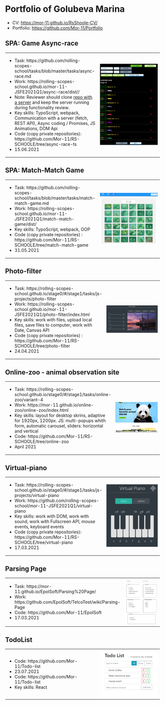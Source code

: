 # Portfolio of Golubeva Marina

- CV: https://mor-11.github.io/RsShoole-CV/
- Portfolio: https://github.com/Mor-11/Portfolio

## SPA: Game Async-race

<table border="0">
<tr>
    <td>
        <ul>
            <li>Task: https://github.com/rolling-scopes-school/tasks/blob/master/tasks/async-race.md</li>
            <li>Work: https://rolling-scopes-school.github.io/mor-11-JSFE2021Q1/async-race/dist//</li>
            <li>Note: Reviewer should clone <a href="https://github.com/mikhama/async-race-api">repo with a server</a> and keep the server running during functionality review.</li>
            <li>Key skills: TypoScript, webpack, Сommunication with a server (fetch, REST API), Async coding / Promises, JS Animations, DOM Api</li>
            <li>Code (copy private repositories): https://github.com/Mor-11/RS-SCHOOLE/tree/async-race-ts</li>
            <li>15.06.2021</li>
    </td>
    <td width="40%">
        <img src="img/async-race-.png">
    </td>
</tr>
</table>

## SPA: Match-Match Game

<table border="0">
<tr>
    <td>
        <ul>
            <li>Task: https://github.com/rolling-scopes-school/tasks/blob/master/tasks/match-match-game.md</li>
            <li>Work: https://rolling-scopes-school.github.io/mor-11-JSFE2021Q1/match-match-game/dist/</li>
            <li>Key skills: TypoScript, webpack, OOP</li>
            <li>Code (copy private repositories) : https://github.com/Mor-11/RS-SCHOOLE/tree/match-match-game </li>
            <li>31.05.2021</li>
    </td>
    <td width="40%">
        <img src="img/match-match-g.png">
    </td>
</tr>
</table>

## Photo-filter

<table border="0">
<tr>
    <td>
        <ul>
            <li>Task: https://rolling-scopes-school.github.io/stage0/#/stage1/tasks/js-projects/photo-filter</li>
            <li>Work: https://rolling-scopes-school.github.io/mor-11-JSFE2021Q1/photo-filter/index.html</li>
            <li>Key skills: work with files, upload local files, save files to computer, work with Date, Canvas API</li>
            <li>Code (copy private repositories) : https://github.com/Mor-11/RS-SCHOOLE/tree/photo-filter </li>
            <li>24.04.2021</li>
    </td>
    <td width="40%">
        <img src="img/photo-filter.png">
    </td>
</tr>
</table>

## Online-zoo - animal observation site

<table border="0">
<tr>
    <td>
        <ul>
            <li>Task: https://rolling-scopes-school.github.io/stage0/#/stage1/tasks/online-zoo/variant-4</li>
            <li>Work: https://mor-11.github.io/online-zoo/online-zoo/index.html</li>
            <li>Key skills: layout for desktop skrins, adaptive for 1920px, 1200px. JS: multi-popups whith form, automatic carousel, sliders: horizontal and vertical</li>
            <li>Code: https://github.com/Mor-11/RS-SCHOOLE/tree/online-zoo </li>
            <li>April 2021</li>
    </td>
    <td width="40%">
        <img src="img/zoo.png">
    </td>
</tr>
</table>

## Virtual-piano

<table border="0">
<tr>
    <td>
        <ul>
            <li>Task: https://rolling-scopes-school.github.io/stage0/#/stage1/tasks/js-projects/virtual-piano</li>
            <li>Work: https://github.com/rolling-scopes-school/mor-11-JSFE2021Q1/virtual-piano</li>
            <li>Key skills: work with DOM, work with sound, work with Fullscreen API, mouse events, keyboard events</li>
            <li>Code (copy private repositories): https://github.com/Mor-11/RS-SCHOOLE/tree/virtual-piano</li>
            <li>17.03.2021</li>
    </td>
    <td width="40%">
        <img src="img/virtual-piano.jpg">
    </td>
</tr>
</table>


## Parsing Page

<table border="0">
<tr>
    <td>
        <ul>
            <li>Task: https://mor-11.github.io/EpolSoft/Parsing%20Page/</li>
            <li>Work: https://github.com/EpolSoft/TelcoTest/wiki/Parsing-Page</li>
            <li>Code: https://github.com/Mor-11/EpolSoft</li>
            <li>17.03.2021</li>
    </td>
    <td width="40%">
        <img src="./img/page.png">
    </td>
</tr>
</table>

## TodoList

<table border="0">
<tr>
    <td>
        <ul>
            <li>Code: https://github.com/Mor-11/Todo-list</li>
            <li>23.07.2021</li>
            <li>Code: https://github.com/Mor-11/Todo-list</li>
            <li>Key skills: React</li>
    </td>
    <td width="40%">
        <img src="./img/Todo-list.png">
    </td>
</tr>
</table>
